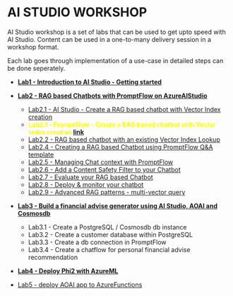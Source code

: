 # AI STUDIO WORKSHOP

AI Studio workshop is a set of labs that can be used to get upto speed with AI Studio.
Content can be used in a one-to-many delivery session in a workshop format.

Each lab goes through implementation of a use-case in detailed steps can be done seperately.


- [**Lab1 - Introduction to AI Studio - Getting started**](./Labs/Lab1%20-%20Introduction%20to%20AIStudio/GettingStarted.md)
- [**Lab2 - RAG based Chatbots with PromptFlow on AzureAIStudio**](./Labs/Lab2%20-%20RAG%20based%20Chatbots%20with%20PromptFlow%20on%20AzureAIStudio/README.md)
    - [Lab2.1 - AI Studio - Create a RAG based chatbot with Vector Index creation](./Labs/Lab2%20-%20Build%20&%20Deploy%20RAG%20based%20Chatbots%20with%20PromptFlow%20&%20AzureAIStudio/2.1%20AI%20Studio%20-%20RAG%20based%20Chatbot%20with%20Vector%20Index%20creation%20Tutorial.md)
    - <span style="color:yellow"> **Lab2.1 - PromptFlow -  Create a RAG based chatbot with Vector Index creation</span>** [**link**](./Labs/Lab2%20-%20Build%20&%20Deploy%20RAG%20based%20Chatbots%20with%20PromptFlow%20&%20AzureAIStudio/2.1%20PromptFlow%20-%20RAG%20based%20Chatbot%20with%20Vector%20Index%20creation%20Tutorial.md)
    - [Lab2.2 - RAG based chatbot with an existing Vector Index Lookup](./Labs/Lab2%20-%20vanilla%20RAG%20automation/)
    - [Lab2.4 - Creating a RAG based Chatbot using PromptFlow Q&A template](/Labs/Lab2%20-%20vanilla%20RAG%20automation/)
    - [Lab2.5 - Managing Chat context with PromptFlow](./Labs/Lab2%20-%20vanilla%20RAG%20automation/)
    - [Lab2.6 - Add a Content Safety Filter to your Chatbot](./Labs/Lab2%20-%20vanilla%20RAG%20automation/)
    - [Lab2.7 - Evaluate your RAG based Chatbot ](./Labs/Lab2%20-%20vanilla%20RAG%20automation/)
    - [Lab2.8 - Deploy & monitor your chatbot](./Labs/Lab2%20-%20vanilla%20RAG%20automation/Tutorial.md)
    - [Lab2.9 - Advanced RAG patterns - multi-vector query](./Labs/Lab2%20-%20vanilla%20RAG%20automation/)
- [**Lab3 - Build a financial advise generator using AI Studio, AOAI and Cosmosdb**](./Lab4)
    - Lab3.1 - Create a PostgreSQL / Cosmosdb db instance 
    - Lab3.2 - Create a customer database within PostgreSQL 
    - Lab3.3 - Create a db connection in PromptFlow 
    - Lab3.4 - Create a chatflow for personal financial advise recommendation

- [**Lab4 - Deploy Phi2 with AzureML**](./)

- [Lab5 - deploy AOAI app to AzureFunctions](./)

    